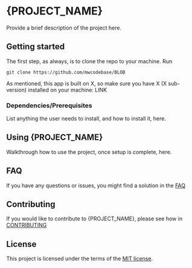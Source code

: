# {PROJECT_NAME}

Provide a brief description of the project here.

## Getting started

The first step, as always, is to clone the repo to your machine. Run
```shell
git clone https://github.com/mwcodebase/BLOB
```

As mentioned, this app is built on X, so make sure you have X (X sub-version) installed on your machine: LINK

### Dependencies/Prerequisites

List anything the user needs to install, and how to install it, here.

## Using {PROJECT_NAME}

Walkthrough how to use the project, once setup is complete, here.

## FAQ

If you have any questions or issues, you might find a solution in the [FAQ](FAQ.md)

## Contributing

If you would like to contribute to {PROJECT_NAME}, please see how in [CONTRIBUTING](CONTRIBUTING.md)

## License

This project is licensed under the terms of the [MIT license](LICENSE.txt).